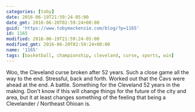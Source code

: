 ```yaml
---
categories: [toby]
date: 2016-06-19T21:59:24-05:00
date_gmt: 2016-06-20T02:59:24+00:00
guid: 'https://www.tobymackenzie.com/blog/?p=1165'
id: 1165
modified: 2016-06-19T21:59:24-05:00
modified_gmt: 2016-06-20T02:59:24+00:00
name: '1165'
tags: [basketball, championship, cleveland, curse, sports, win]
---
```


Woo, the Cleveland curse broken after 52 years.  Such a close game all the way to the end.  Stressful, back and forth.  Worked out that the Cavs were ahead at the end.  A battle.  Something for the Cleveland 52 years in the making.  Don't know if this will change things for the future of the city and area, but it at least changes something of the feeling that being a Clevelander / Northeast Ohioan is.
